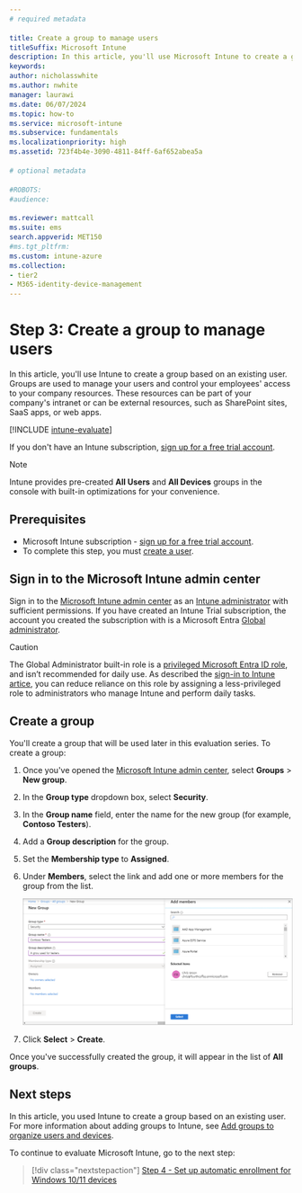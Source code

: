 ```yaml
---
# required metadata

title: Create a group to manage users
titleSuffix: Microsoft Intune
description: In this article, you'll use Microsoft Intune to create a group based on existing users.
keywords:
author: nicholasswhite
ms.author: nwhite
manager: laurawi
ms.date: 06/07/2024
ms.topic: how-to
ms.service: microsoft-intune
ms.subservice: fundamentals
ms.localizationpriority: high
ms.assetid: 723f4b4e-3090-4811-84ff-6af652abea5a

# optional metadata

#ROBOTS:
#audience:

ms.reviewer: mattcall
ms.suite: ems
search.appverid: MET150
#ms.tgt_pltfrm:
ms.custom: intune-azure
ms.collection:
- tier2
- M365-identity-device-management
---
```


# Step 3: Create a group to manage users

In this article, you'll use Intune to create a group based on an existing user. Groups are used to manage your users and control your employees' access to your company resources. These resources can be part of your company's intranet or can be external resources, such as SharePoint sites, SaaS apps, or web apps.

[!INCLUDE [intune-evaluate](../includes/intune-evaluate.md)]

If you don't have an Intune subscription, [sign up for a free trial account](free-trial-sign-up.md).

>[!NOTE]
>Intune provides pre-created **All Users** and **All Devices** groups in the console with built-in optimizations for your convenience.

## Prerequisites

- Microsoft Intune subscription - [sign up for a free trial account](../fundamentals/free-trial-sign-up.md).
- To complete this step, you must [create a user](quickstart-create-user.md).

## Sign in to the Microsoft Intune admin center

Sign in to the [Microsoft Intune admin center](https://go.microsoft.com/fwlink/?linkid=2109431) as an [Intune administrator](../fundamentals/role-based-access-control-reference.md) with sufficient permissions. If you have created an Intune Trial subscription, the account you created the subscription with is a Microsoft Entra [Global administrator](/entra/identity/role-based-access-control/permissions-reference#global-administrator).

> [!CAUTION]  
> The Global Administrator built-in role is a [privileged Microsoft Entra ID role](/entra/identity/role-based-access-control/privileged-roles-permissions?tabs=admin-center), and isn’t recommended for daily use. As described the [sign-in to Intune artice](../fundamentals/account-sign-up#role-based-access-controls), you can reduce reliance on this role by assigning a less-privileged role to administrators who manage Intune and perform daily tasks.

## Create a group

You'll create a group that will be used later in this evaluation series. To create a group:

1. Once you've opened the [Microsoft Intune admin center](https://go.microsoft.com/fwlink/?linkid=2109431), select **Groups** > **New group**.
2. In the **Group type** dropdown box, select **Security**.
3. In the **Group name** field, enter the name for the new group (for example, **Contoso Testers**).
4. Add a **Group description** for the group.
5. Set the **Membership type** to **Assigned**. 
6. Under **Members**, select the link and add one or more members for the group from the list.

    ![Screenshot of creating a group in Microsoft Intune](./media/quickstart-create-group/quickstart-use-groups-01.png)

7. Click **Select** > **Create**.

Once you've successfully created the group, it will appear in the list of **All groups**. 

## Next steps

In this article, you used Intune to create a group based on an existing user. For more information about adding groups to Intune, see [Add groups to organize users and devices](groups-add.md).

To continue to evaluate Microsoft Intune, go to the next step:

> [!div class="nextstepaction"]
> [Step 4 - Set up automatic enrollment for Windows 10/11 devices](../enrollment/quickstart-setup-auto-enrollment.md)
